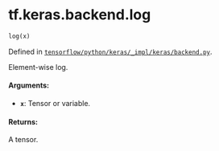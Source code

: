 <div itemscope itemtype="http://developers.google.com/ReferenceObject">
<meta itemprop="name" content="tf.keras.backend.log" />
</div>

# tf.keras.backend.log

``` python
log(x)
```



Defined in [`tensorflow/python/keras/_impl/keras/backend.py`](https://www.tensorflow.org/code/tensorflow/python/keras/_impl/keras/backend.py).

Element-wise log.

#### Arguments:

* <b>`x`</b>: Tensor or variable.


#### Returns:

A tensor.